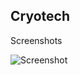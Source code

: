 ## Cryotech

Screenshots

![Screenshot](https://github.com/jackrabbit72380/Ho4kmmm/blob/master/common/H3EK/tags/levels/multi/cryotech/previews/preview.jpg)
